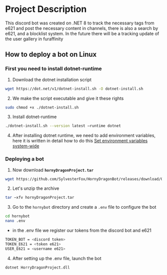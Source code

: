 # Project Description
This discord bot was created on .NET 8 to track the necessary tags from e621 and post the necessary content in channels, there is also a search by e621, and a blocklist system.
In the future there will be a tracking update of the user gallery in furaffinity

## How to deploy a bot on Linux
### First you need to install dotnet-runtime
1. Download the dotnet installation script
```bash
wget https://dot.net/v1/dotnet-install.sh -O dotnet-install.sh
```

2. We make the script executable and give it these rights
```bash
sudo chmod +x ./dotnet-install.sh
```

3. Install dotnet-runtime 
```bash
./dotnet-install.sh --version latest –runtime dotnet
```

4. After installing dotnet runtime, we need to add environment variables, here it is written in detail how to do this
[Set environment variables system-wide](https://learn.microsoft.com/en-us/dotnet/core/install/linux-scripted-manual#set-environment-variables-system-wide)

### Deploying a bot
1. Now download **`hornyDragonProject.tar`**
```bash
wget https://github.com/SylvesterFox/HornyDragonBot/releases/download/0.0.1.5-alpha/HornyDragonBot-0.0.1.5.tar -o hornyDragonProject.tar
```

2. Let's unzip the archive
```bash
tar –xfv hornyDragonProject.tar
```

3. Go to the `hornybot` directory and create a `.env` file to configure the bot
```bash
cd hornybot
nano .env
```

- in the .env file we register our tokens from the discord bot and e621
```bash
TOKEN_BOT = <discord token>
TOKEN_E621 = <token e621>
USER_E621 = <username e621>
```

4. After setting up the .env file, launch the bot
```bash
dotnet HorryDragonProject.dll
```
